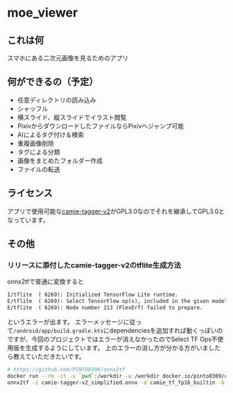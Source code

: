 # moe_viewer

## これは何

スマホにある二次元画像を見るためのアプリ

## 何ができるの（予定）

+ 任意ディレクトリの読み込み
+ シャッフル
+ 横スライド、縦スライドでイラスト閲覧
+ PixivからダウンロードしたファイルならPixivへジャンプ可能
+ AIによるタグ付け＆検索
+ 重複画像削除
+ タグによる分類
+ 画像をまとめたフォルダー作成
+ ファイルの転送

## ライセンス

アプリで使用可能な[camie-tagger-v2](https://huggingface.co/Camais03/camie-tagger-v2)がGPL3.0なのでそれを継承してGPL3.0となっています。

## その他

### リリースに添付したcamie-tagger-v2のtflite生成方法

onnx2tfで普通に変換すると

```txt
I/tflite  ( 6269): Initialized TensorFlow Lite runtime.
E/tflite  ( 6269): Select TensorFlow op(s), included in the given model, is(are) not supported by this interpreter. Make sure you apply/link the Flex delegate before inference. For the Android, it can be resolved by adding "org.tensorflow:tensorflow-lite-select-tf-ops" dependency. See instructions: https://www.tensorflow.org/lite/guide/ops_select
E/tflite  ( 6269): Node number 213 (FlexErf) failed to prepare.
```

というエラーが出ます。
エラーメッセージに従って`/android/app/build.gradle.kts`にdependenciesを追加すれば動くっぽいのですが、今回のプロジェクトではエラーが消えなかったのでSelect TF Ops不使用版を生成するようにしています。
上のエラーの消し方が分かる方がいましたら教えていただきたいです。

```sh
# https://github.com/PINTO0309/onnx2tf
docker run --rm -it -v `pwd`:/workdir -w /workdir docker.io/pinto0309/onnx2tf:1.28.2
onnx2tf -i camie-tagger-v2_simplified.onnx -o camie_tf_fp16_builtin -b 1 -ois "input:1,3,512,512" -rtpo Erf Gelu -eatfp16
```
